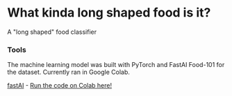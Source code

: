 # What kinda long shaped food is it?
A "long shaped" food classifier

### Tools
The machine learning model was built with PyTorch and FastAI Food-101 for the dataset. Currently ran in Google Colab.

[fastAI](https://docs.fast.ai/data.external.html) - [Run the code on Colab here!](https://colab.research.google.com/drive/1-XIUonnL7kH8ZIoFzVFFV97xPVk6gCKK#scrollTo=LFjFx9rQ-Adi&uniqifier=1)
